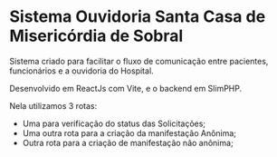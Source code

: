 # Sistema Ouvidoria Santa Casa de Misericórdia de Sobral

Sistema criado para facilitar o fluxo de comunicação entre pacientes, funcionários e a ouvidoria do Hospital.

Desenvolvido em ReactJs com Vite, e o backend em SlimPHP.

Nela utilizamos 3 rotas:
- Uma para verificação do status das Solicitações;
- Uma outra rota para a criação da manifestação Anônima;
- Outra rota para a criação de manifestação não anônima;

